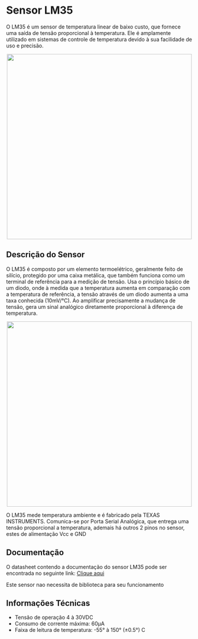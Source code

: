 # Sensor LM35

O LM35 é um sensor de temperatura linear de baixo custo, que fornece uma saída de tensão proporcional à temperatura. Ele é amplamente utilizado em sistemas de controle de temperatura devido à sua facilidade de uso e precisão.



<div align="center">
<img src="https://github.com/ItabirAr/CITinova-ITABIRAR/issues/4#issue-1583243664" width="500" />
</div>



## Descrição do Sensor
O LM35 é composto por um elemento termoelétrico, geralmente feito de silício, protegido por uma caixa metálica, que também funciona como um terminal de referência para a medição de tensão. Usa o princípio básico de um diodo, onde à medida que a temperatura aumenta em comparação com a temperatura de referência, a tensão através de um diodo aumenta a uma taxa conhecida (10mV/°C). Ao amplificar precisamente a mudança de tensão, gera um sinal analógico diretamente proporcional à diferença de temperatura.

<div align="center">
<img src="https://user-images.githubusercontent.com/82607547/218497691-17bba6e9-9114-4230-afa2-46485eb36501.png" width="500" />
</div>

O LM35 mede temperatura ambiente e é fabricado pela TEXAS INSTRUMENTS.
Comunica-se por Porta Serial Analógica, que entrega uma tensão proporcional a temperatura, ademais há outros 2 pinos no sensor, estes de alimentação Vcc e GND

## Documentação

O datasheet contendo a documentação do sensor LM35 pode ser encontrada no seguinte link: <a href="https://www.google.com/url?sa=t&rct=j&q=&esrc=s&source=web&cd=&ved=2ahUKEwityo-55JL9AhVVHLkGHTyLDo4QFnoECAwQAQ&url=https%3A%2F%2Fwww.ti.com%2Flit%2Fds%2Fsymlink%2Flm35.pdf&usg=AOvVaw3TDdsy2wQ-Pie-rM_tp1rB">Clique aqui</a>

Este sensor nao necessita de biblioteca para seu funcionamento 

<h2> Informações Técnicas </h2>
	
<ul>
	<li>Tensão de operação 4 à 30VDC</li>
	<li>Consumo de corrente máxima: 60µA</li>
	<li>Faixa de leitura de temperatura: -55° à 150° (±0.5°) C</li>
<ul>
